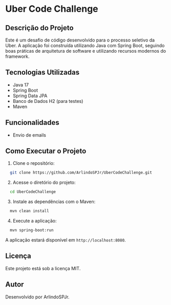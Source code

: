 # Uber Code Challenge

## Descrição do Projeto
Este é um desafio de código desenvolvido para o processo seletivo da Uber. A aplicação foi construída utilizando Java com Spring Boot, seguindo boas práticas de arquitetura de software e utilizando recursos modernos do framework.

## Tecnologias Utilizadas
- Java 17
- Spring Boot
- Spring Data JPA
- Banco de Dados H2 (para testes)
- Maven

## Funcionalidades
- Envio de emails

## Como Executar o Projeto
1. Clone o repositório:
```bash
  git clone https://github.com/ArlindoSPJr/UberCodeChallenge.git
```

2. Acesse o diretório do projeto:
```bash
  cd UberCodeChallenge
```

3. Instale as dependências com o Maven:
```bash
  mvn clean install
```

4. Execute a aplicação:
```bash
  mvn spring-boot:run
```

A aplicação estará disponível em `http://localhost:8080`.

## Licença
Este projeto está sob a licença MIT.

## Autor
Desenvolvido por ArlindoSPJr.
